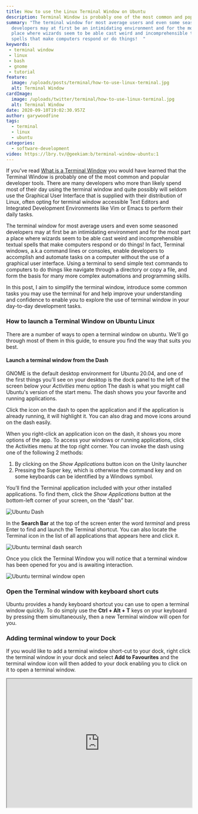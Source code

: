 ```yaml
---
title: How to use the Linux Terminal Window on Ubuntu
description: Terminal Window is probably one of the most common and popular developer tools.
summary: "The terminal window for most average users and even some seasoned
  developers may at first be an intimidating environment and for the most part a
  place where wizards seem to be able cast weird and incomprehensible textual
  spells that make computers respond or do things!  "
keywords: 
 - terminal window
 - linux
 - bash
 - gnome
 - tutorial
feature:
  image: /uploads/posts/terminal/how-to-use-linux-terminal.jpg
  alt: Terminal Window
cardImage:
  image: /uploads/twitter/terminal/how-to-use-linux-terminal.jpg
  alt: Terminal Window
date: 2020-09-10T19:02:30.957Z
author: garywoodfine
tags:
  - terminal
  - linux
  - ubuntu
categories:
  - software-development
video: https://lbry.tv/@geekiam:b/terminal-window-ubuntu:1
---
```

If you've read [What is a Terminal Window](https://geekiam.io/what-is-a-terminal-window/ "What is a terminal window | Geek.I.Am") 
you would have learned that the Terminal Window is probably one of the most common and popular developer tools. There 
are many developers who more than likely spend most of their day using the terminal window and quite possibly will 
seldom use the Graphical User Interface that is supplied with their distribution of Linux, often opting for 
terminal window accessible Text Editors and Integrated Development Environments like Vim or Emacs to 
perform their daily tasks.

The terminal window for most average users and even some seasoned developers may at first be an intimidating environment
and for the most part a place where wizards seem to be able cast weird and incomprehensible textual spells that make 
computers respond or do things!   In fact, Terminal windows, a.k.a command lines or consoles, enable developers to 
accomplish and automate tasks on a computer without the use of a graphical user interface. Using a terminal to send 
simple text commands to computers to do things like navigate through a directory or copy a file, and form the basis 
for many more complex automations and programming skills.

In this post, I aim to simplify the terminal window, introduce some common tasks you may use the terminal for and help 
improve your understanding and confidence to enable you to explore the use of terminal window in your day-to-day 
development tasks.

### How to launch a Terminal Window on Ubuntu Linux

There are a number of ways to open a terminal window on ubuntu. We'll go through most of them in this guide, to ensure 
you find the way that suits you best.

#### Launch a terminal window from the Dash

GNOME is the default desktop environment for Ubuntu 20.04, and one of the first things you'll see on your desktop is 
the dock panel to the left of the screen below your *Activities* menu option The dash is what you might call Ubuntu's 
version of the start menu.  The dash shows you your favorite and running applications. 

Click the icon on the dash to open the application and if the application is already running, it will highlight it. You 
can also drag and move icons around on the dash easily.

When you right-click an application icon on the dash, it shows you more options of the app. To access your windows or 
running applications, click the Activities menu at the top right corner. You can invoke the dash using one of the 
following 2 methods:

1. By clicking on the *Show Applications* button icon on the Unity launcher
2. Pressing the Super key, which is otherwise the command key and on some keyboards can be identified by a Windows 
symbol.

You’ll find the Terminal application included with your other installed applications. To find them, click the 
*Show Applications* button at the bottom-left corner of your screen, on the “dash” bar.

![Ubuntu Dash](/uploads/ubuntu-dash.png "ubuntu Dash")

In the **Search Bar** at the top of the screen enter the word *terminal* and press Enter to find and launch the 
Terminal shortcut. You can also locate the Terminal icon in the list of all applications that appears here and click it.

![Ubuntu terminal dash search](/uploads/ubuntu-terminal-dash.png "Ubuntu terminal dash search")

Once you click the Terminal Window you will notice that a terminal window has been opened for you and is awaiting 
interaction.

![Ubuntu terminal window open](/uploads/ubuntu-terminal-window-open.png "Ubuntu terminal window open")

### Open the Terminal window with keyboard short cuts

Ubuntu provides a handy keyboard shortcut you can use to open a terminal window quickly.  To do simply use the 
**Ctrl + Alt + T** keys on your keyboard by pressing them simultaneously, then a new Terminal window will open for you.

### Adding terminal window to your Dock

If you would like to add a terminal window short-cut to your dock, right click the terminal window in your dock and 
select **Add to Favourites** and the terminal window icon will then added to your dock enabling you to click on it to 
open a terminal window.



<iframe id="lbry-iframe" width="100%" height="350" src="https://lbry.tv/$/embed/terminal-window-ubuntu/184b03b9f5dcb21815a71cda8c866b6be52f8f53" allowfullscreen></iframe>
